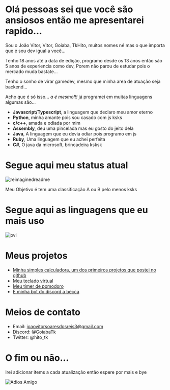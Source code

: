 # Olá pessoas sei que você são ansiosos então me apresentarei rapido...
<p>Sou o João Vitor, Vitor, Goiaba, TkHito, muitos nomes né mas o que importa que é sou dev igual a você...</p>
<p>Tenho 18 anos até a data de edição, programo desde os 13 anos então são 5 anos de experiencia como dev, Porem não parou de estudar pois o mercado muda bastate...</p>

<p>Tenho o sonho de virar gamedev, mesmo que minha area de atuação seja backend...</p>
<p>Acho que é só isso... <i>a é mesmo!!!</i> já programei em muitas linguagens algumas são...</p>
<ul>
  <li><strong>Javascript/Typescript</strong>, a linguagem que declaro meu amor eterno</li>
  <li><strong>Python</strong>, minha amante pois sou casado com js ksks</li>
  <li><strong>c/c++</strong>, amada e odiada por mim</li>
  <li><strong>Assembly</strong>, deu uma pincelada mas eu gosto do jeito dela</li>
  <li><strong>Java</strong>, A linguagem que eu devia odiar pois programo em js</li>
  <li><strong>Ruby</strong>, Uma linguagem que eu achei perfeita</li>
  <li><strong>C#</strong>, O java da microsoft, brincadeira ksksk</li>
</ul>

# Segue aqui meu status atual
<img src="https://myreadme.vercel.app/api/embed/joaovtk?panels=userstatistics,toprepositories,toplanguages,commitgraph" alt="reimaginedreadme" />
<p>Meu Objetivo é tem uma classificação A ou B pelo menos ksks</p>

# Segue aqui as linguagens que eu mais uso
<img src="https://github-readme-stats.vercel.app/api/top-langs?username=joaovtk&show_icons=true&locale=pt-br&layout=compact&theme=chartreuse-dark" alt="ovi" />

# Meus projetos
<ul>
  <li><a href="https://github.com/joaovtk/js-simple-calc">Minha simples calculadora, um dos primeiros projetos que postei no github</a></li>
  <li><a href="https://github.com/joaovtk/virtual-keyboard">Meu teclado virtual</a></li>
  <li><a href="https://github.com/joaovtk/pomodoro">Meu timer de pomodoro</a></li>
  <li><a href="https://github.com/joaovtk/imBecca">E minha bot do discord a becca</a></li>
</ul>

# Meios de contato

- Email: joaovitorsoaresdosreis3@gmail.com
- Discord: @GoiabaTk
- Twitter: @hito_tk

# O fim ou não...
<p>Irei adicionar items a cada atualização então espere por mais e bye</p>
<img src="https://i.pinimg.com/originals/c5/44/fa/c544fac358589c8374a588cda0a1317c.gif" alt="Adios Amigo" />
